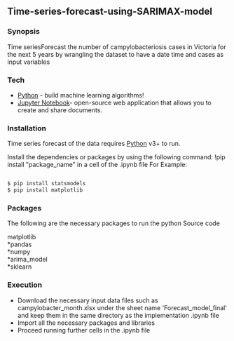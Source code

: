 ## Time-series-forecast-using-SARIMAX-model

### Synopsis
Time seriesForecast the number of campylobacteriosis cases in Victoria for the next 5 years by wrangling the dataset to have a date time and cases as input variables

### Tech

* [Python](https://pythonprogramminglanguage.com) - build machine learning algorithms!
* [Jupyter Notebook](https://jupyter.org)- open-source web application that allows you to create and share documents.

### Installation

Time series forecast of the data requires  [Python](https://pythonprogramminglanguage.com) v3+ to run.

Install the dependencies or packages by using the following command:
!pip install "package_name" in a cell of the .ipynb file
For Example:
```sh

$ pip install statsmodels
$ pip install matplotlib
```
### Packages
The following are the necessary packages to run the python Source code

 matplotlib<br>
*pandas<br>
*numpy<br>
*arima_model<br>
*sklearn<br>


### Execution
- Download the  necessary input data files such as campylobacter_month.xlsx under the sheet name 'Forecast_model_final' and keep them in the same directory as the implementation .ipynb file
- Import all the necessary packages and libraries
- Proceed running further cells in the .ipynb file


